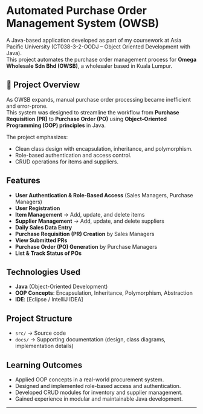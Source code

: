 # Automated Purchase Order Management System (OWSB)

A Java-based application developed as part of my coursework at Asia Pacific University (CT038-3-2-OODJ – Object Oriented Development with Java).  
This project automates the purchase order management process for **Omega Wholesale Sdn Bhd (OWSB)**, a wholesaler based in Kuala Lumpur.  

## 📌 Project Overview
As OWSB expands, manual purchase order processing became inefficient and error-prone.  
This system was designed to streamline the workflow from **Purchase Requisition (PR)** to **Purchase Order (PO)** using **Object-Oriented Programming (OOP) principles** in Java.  

The project emphasizes:
- Clean class design with encapsulation, inheritance, and polymorphism.  
- Role-based authentication and access control.  
- CRUD operations for items and suppliers.  

## Features
- **User Authentication & Role-Based Access** (Sales Managers, Purchase Managers)  
- **User Registration**  
- **Item Management** → Add, update, and delete items  
- **Supplier Management** → Add, update, and delete suppliers  
- **Daily Sales Data Entry**  
- **Purchase Requisition (PR) Creation** by Sales Managers  
- **View Submitted PRs**  
- **Purchase Order (PO) Generation** by Purchase Managers  
- **List & Track Status of POs**  

## Technologies Used
- **Java** (Object-Oriented Development)  
- **OOP Concepts**: Encapsulation, Inheritance, Polymorphism, Abstraction  
- **IDE**: [Eclipse / IntelliJ IDEA]  

## Project Structure
- `src/` → Source code  
- `docs/` → Supporting documentation (design, class diagrams, implementation details)  

## Learning Outcomes
- Applied OOP concepts in a real-world procurement system.  
- Designed and implemented role-based access and authentication.  
- Developed CRUD modules for inventory and supplier management.  
- Gained experience in modular and maintainable Java development.  

---

